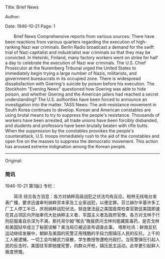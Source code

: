 Title: Brief News

Author:

Date: 1946-10-21
Page: 1

　　Brief News
    Comprehensive reports from various sources: There have been reactions from various quarters regarding the execution of high-ranking Nazi war criminals. Berlin Radio broadcast a demand for the swift trial of Nazi capitalist and industrialist war criminals so that they may be convicted. In Helsinki, Finland, many factory workers went on strike for half a day to celebrate the execution of Nazi war criminals. The U.S. Chief Prosecutor at the Nuremberg Tribunal urged the United States to immediately begin trying a large number of Nazis, militarists, and government bureaucrats in its occupied zone. There is widespread dissatisfaction with Goering's suicide by poison before his execution. The Stockholm "Evening News" questioned how Goering was able to hide poison, and whether Goering and the American jailers had reached a secret understanding? The U.S. authorities have been forced to announce an investigation into the matter.
    TASS News: The anti-resistance movement in South Korea continues to develop. Korean and American constables are using brutal means to try to suppress the people's resistance. Thousands of workers have been arrested, all trade unions have been forcibly disbanded, and students and professors have been brutally beaten with rifle butts. When the suppression by the constables provokes the people's counterattack, U.S. troops immediately rush to the aid of the constables and open fire on the masses to suppress the democratic movement. This action has aroused extreme indignation among the Korean people.



<hr /> 

Original: 


### 简讯

1946-10-21
第1版()
专栏：

　　简讯
    综合各方消息：各方对纳粹高级战犯之伏法均有反应。柏林无线电台发表广播，要求迅速审判纳粹资本家及工业家战犯，以便定罪。芬兰赫尔辛基许多工厂工人停工半日，庆祝纳粹战犯伏法。努连堡法庭之美国首席检查官敦促美国即速在其占领区内开始审讯大批纳粹主义者、军国主义者及政府官僚。各方对戈林于行刑前服毒自杀深为不满，斯托哥尔姆“喉舌”晚报质问戈林何能藏匿毒药，是否戈林和美国狱卒成立了秘密谅解？美当局已被迫宣布调查此事。
    塔斯社讯：鲜南反抗运动继续发展中，朝鲜及美国的宪警正用残酷的手段力图镇压人民的反抗，上千的工人被逮捕，一切工会均被武力驱散，学生教授惨遭枪托殴打。当宪警弹压引起人民的反击时，美国驻军即驰援宪警，向群众开枪，镇压民主运动。此举更引起鲜人极度愤慨。
